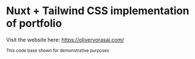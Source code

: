 # Nuxt + Tailwind CSS implementation of portfolio

Visit the website here: https://olivervorasai.com/

<sub>This code base shown for demonstrative purposes</sub>
